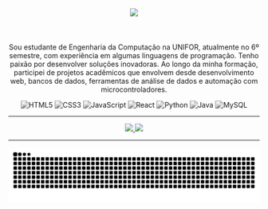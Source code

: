 
<div align="center">
  <img align="center" src="https://raw.githubusercontent.com/PokeAPI/sprites/master/sprites/pokemon/other/showdown/6.gif" width="120">
</div>

#

<div style="display: flex; align-items: center; gap: 20px;">
  <div style="flex: 1;">
    <p align="center">
      Sou estudante de Engenharia da Computação na UNIFOR, atualmente no 6º semestre, com experiência em algumas linguagens de programação.
      Tenho paixão por desenvolver soluções inovadoras. Ao longo da minha formação, participei de projetos acadêmicos que envolvem desde desenvolvimento 
      web, bancos de dados, ferramentas de análise de dados e automação com microcontroladores.
    </p>
  </div>
</div>

<div align="center">
  <img src="https://cdn.jsdelivr.net/gh/devicons/devicon/icons/html5/html5-original.svg" height="40" alt="HTML5" style="filter: grayscale(100%);" />
  <img src="https://cdn.jsdelivr.net/gh/devicons/devicon/icons/css3/css3-original.svg" height="40" alt="CSS3" style="filter: grayscale(100%);" />
  <img src="https://cdn.jsdelivr.net/gh/devicons/devicon/icons/javascript/javascript-original.svg" height="40" alt="JavaScript" style="filter: grayscale(100%);" />
  <img src="https://cdn.jsdelivr.net/gh/devicons/devicon/icons/react/react-original.svg" height="40" alt="React" style="filter: grayscale(100%);" />
  <img src="https://cdn.jsdelivr.net/gh/devicons/devicon/icons/python/python-original.svg" height="40" alt="Python" style="filter: grayscale(100%);" />
  <img src="https://cdn.jsdelivr.net/gh/devicons/devicon/icons/java/java-original.svg" height="40" alt="Java" style="filter: grayscale(100%);" />
  <img src="https://cdn.jsdelivr.net/gh/devicons/devicon/icons/mysql/mysql-original.svg" height="40" alt="MySQL" style="filter: grayscale(100%);" />
</div>


---

<div align="center" padding="5px">
  <a href="https://www.instagram.com/joaoviitorsx/" target="_blank">
    <img src="https://img.shields.io/badge/-Instagram-000?style=for-the-badge&logo=instagram&logoColor=FF00F6&color=black&border=FF00F6">
  </a>
  <a href="https://www.linkedin.com/in/joaoviitorsx/" target="_blank">
    <img src="https://img.shields.io/badge/-LinkedIn-000?style=for-the-badge&logo=linkedin&logoColor=00C2FF&color=black&border=00C2FF">
  </a>
</div>

---

<picture align="center">
  <source media="(prefers-color-scheme: dark)" srcset="https://raw.githubusercontent.com/joaoviitorsx/joaoviitorsx/output/github-contribution-grid-snake-dark.svg">
  <source media="(prefers-color-scheme: light)" srcset="https://raw.githubusercontent.com/joaoviitorsx/joaoviitorsx/output/github-contribution-grid-snake.svg">
  <img align="center" alt="github contribution grid snake animation" src="https://raw.githubusercontent.com/joaoviitorsx/joaoviitorsx/output/github-contribution-grid-snake.svg">
</picture>
